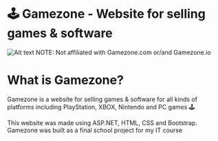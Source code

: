 # 🕹️ Gamezone - Website for selling games & software
<img src="https://i.imgur.com/ernX5ip.png" alt="Alt text" title="Optional title">
NOTE: Not affiliated with Gamezone.com or/and Gamezone.io

# What is Gamezone?
Gamezone is a website for selling games & software for all kinds of platforms including PlayStation, XBOX, Nintendo and PC games 🕹️

This website was made using ASP.NET, HTML, CSS and Bootstrap.
Gamezone was built as a final school project for my IT course
